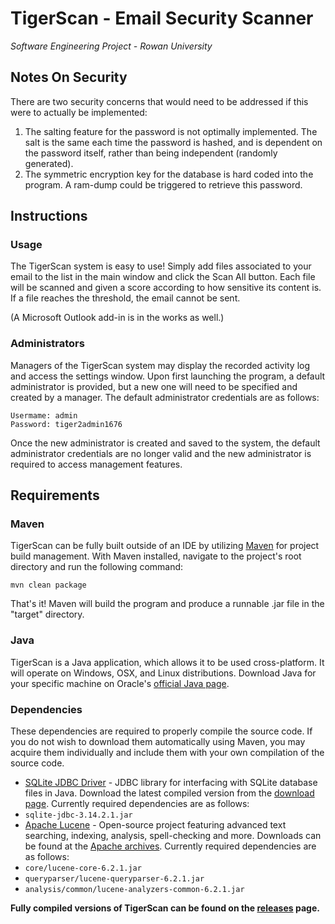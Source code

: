 # TigerScan - Email Security Scanner
*Software Engineering Project - Rowan University*

## Notes On Security
There are two security concerns that would need to be addressed if this were to actually be implemented:
1. The salting feature for the password is not optimally implemented.  The salt is the same each time the password is hashed, and is dependent on the password itself, rather than being independent (randomly generated).
2. The symmetric encryption key for the database is hard coded into the program.  A ram-dump could be triggered to retrieve this password.

## Instructions
### Usage
The TigerScan system is easy to use! Simply add files associated to your email to the list in the main window and click the Scan All button. Each file will be scanned and given a score according to how sensitive its content is. If a file reaches the threshold, the email cannot be sent.

(A Microsoft Outlook add-in is in the works as well.)

### Administrators
Managers of the TigerScan system may display the recorded activity log and access the settings window. Upon first launching the program, a default administrator is provided, but a new one will need to be specified and created by a manager. The default administrator credentials are as follows:
```
Usermame: admin
Password: tiger2admin1676
```
Once the new administrator is created and saved to the system, the default administrator credentials are no longer valid and the new administrator is required to access management features.


## Requirements
### Maven
TigerScan can be fully built outside of an IDE by utilizing [Maven](http://maven.apache.org/) for project build management. With Maven installed, navigate to the project's root directory and run the following command:
```
mvn clean package
```
That's it! Maven will build the program and produce a runnable .jar file in the "target" directory.


### Java
TigerScan is a Java application, which allows it to be used cross-platform. It will operate on Windows, OSX, and Linux distributions. Download Java for your specific machine on Oracle's [official Java page](https://www.java.com).


### Dependencies
These dependencies are required to properly compile the source code. If you do not wish to download them automatically using Maven, you may acquire them individually and include them with your own compilation of the source code.
- [SQLite JDBC Driver](https://github.com/xerial/sqlite-jdbc) - JDBC library for interfacing with SQLite database files in Java. Download the latest compiled version from the [download page](https://bitbucket.org/xerial/sqlite-jdbc/downloads). Currently required dependencies are as follows:
 - `sqlite-jdbc-3.14.2.1.jar`
- [Apache Lucene](http://lucene.apache.org/) - Open-source project featuring advanced text searching, indexing, analysis, spell-checking and more. Downloads can be found at the [Apache archives](http://archive.apache.org/dist/lucene/java/). Currently required dependencies are as follows:
 - `core/lucene-core-6.2.1.jar`
 - `queryparser/lucene-queryparser-6.2.1.jar`
 - `analysis/common/lucene-analyzers-common-6.2.1.jar`

**Fully compiled versions of TigerScan can be found on the [releases](https://github.com/nickschillaci1/SWENG_EmailSecurityScanner/releases) page.**
